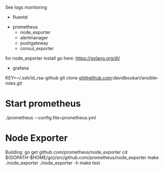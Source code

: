 
See logs monitoring
  * fluentd

- prometheus
  * node_exporter
  * alertmanager
  * pushgateway
  * consul_exporter 

for node_exporter install go here: https://golang.org/dl/

- grafana

KEY=~/.ssh/id_rsa-github  git  clone git@github.com:davidboukari/ansible-roles.git

# Start prometheus
./prometheus --config.file=prometheus.yml

# Node Exporter
Building:
    go get github.com/prometheus/node_exporter
    cd ${GOPATH-$HOME/go}/src/github.com/prometheus/node_exporter
    make
    ./node_exporter <flags>
    ./node_exporter -h
    make test




  
